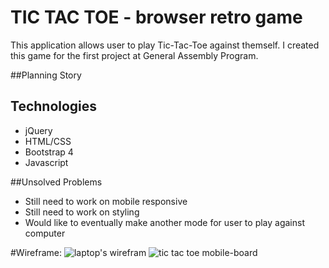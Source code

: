 # TIC TAC TOE - browser retro game

This application allows user to play Tic-Tac-Toe against themself. I created this game for the first project at General Assembly Program.

##Planning Story


## Technologies
- jQuery
- HTML/CSS
- Bootstrap 4
- Javascript

##Unsolved Problems
- Still need to work on mobile responsive
- Still need to work on styling
- Would like to eventually make another mode for user to play against computer

#Wireframe:
![laptop's wirefram](https://user-images.githubusercontent.com/73920080/101420857-11002d80-38c1-11eb-9a2f-b53f8a65121d.png)
![tic tac toe mobile-board](https://user-images.githubusercontent.com/73920080/103297987-711d5780-49c7-11eb-9e0f-098e36056b5a.png)
